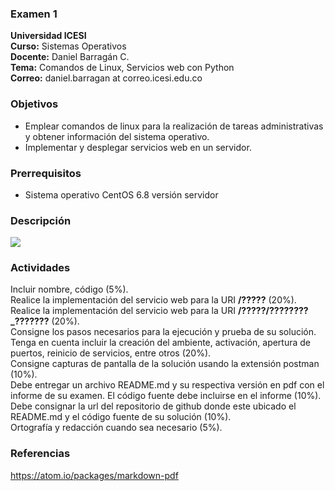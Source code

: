### Examen 1
**Universidad ICESI**  
**Curso:** Sistemas Operativos  
**Docente:** Daniel Barragán C.  
**Tema:** Comandos de Linux, Servicios web con Python  
**Correo:** daniel.barragan at correo.icesi.edu.co

### Objetivos
* Emplear comandos de linux para la realización de tareas administrativas y obtener información del sistema operativo.
* Implementar y desplegar servicios web en un servidor.

### Prerrequisitos
* Sistema operativo CentOS 6.8 versión servidor  

### Descripción

![][1]

### Actividades
Incluir nombre, código (5%).  
Realice la implementación del servicio web para la URI **/?????** (20%).  
Realice la implementación del servicio web para la URI **/?????/????????_???????** (20%).  
Consigne los pasos necesarios para la ejecución y prueba de su solución. Tenga en cuenta incluir la creación del ambiente, activación, apertura de puertos, reinicio de servicios, entre otros (20%).  
Consigne capturas de pantalla de la solución usando la extensión postman (10%).  
Debe entregar un archivo README.md y su respectiva versión en pdf con el informe de su examen. El código fuente debe incluirse en el informe (10%).  
Debe consignar la url del repositorio de github donde este ubicado el README.md y el código fuente de su solución (10%).  
Ortografía y redacción cuando sea necesario (5%).  
### Referencias
https://atom.io/packages/markdown-pdf

[1]: images/question_mark.jpeg
